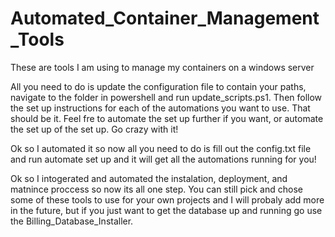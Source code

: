 # Automated_Container_Management_Tools
These are tools I am using to manage my containers on a windows server

All you need to do is update the configuration file to contain your paths, navigate to the folder in powershell and run update_scripts.ps1. Then follow the set up instructions for each of the automations you want to use. That should be it. Feel fre to automate the set up further if you want, or automate the set up of the set up. Go crazy with it!

Ok so I automated it so now all you need to do is fill out the config.txt file and run automate set up and it will get all the automations running for you!

Ok so I intogerated and automated the instalation, deployment, and matnince proccess so now its all one step. You can still pick and chose some of these tools to use for your own projects and I will probaly add more in the future, but if you just want to get the database up and running go use the Billing_Database_Installer.